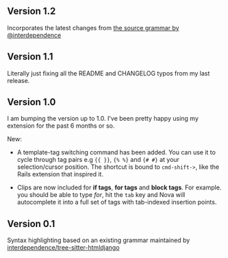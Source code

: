 ## Version 1.2

Incorporates the latest changes from [the source grammar by @interdependence](https://github.com/interdependence/tree-sitter-htmldjango)

## Version 1.1

Literally just fixing all the README and CHANGELOG typos from my last release.

## Version 1.0

I am bumping the version up to 1.0. I've been pretty happy using my extension for the past 6 months or so.

New:

* A template-tag switching command has been added. You can use it to cycle through tag pairs e.g `{{ }}`, `{% %}` and `{# #}` at your selection/cursor position. The shortcut is bound to `cmd-shift->`, like the Rails extension that inspired it.

* Clips are now included for **if tags**, **for tags** and **block tags**. For example. you should be able to type *for*, hit the `tab` key and Nova will autocomplete it into a full set of tags with tab-indexed insertion points.


## Version 0.1

Syntax highlighting based on an existing grammar maintained by [interdependence/tree-sitter-htmldjango](https://github.com/interdependence/tree-sitter-htmldjango)
